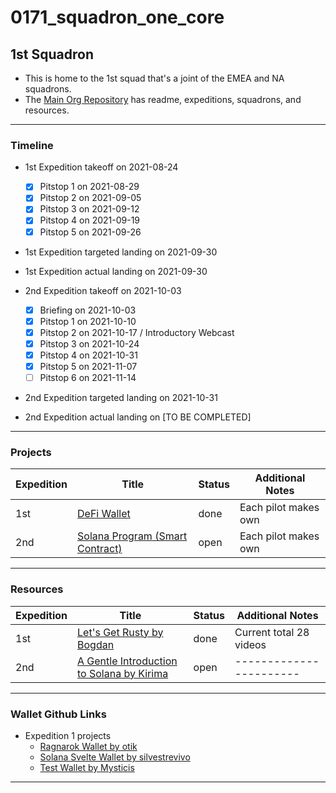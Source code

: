 # 0171_squadron_one_core

## 1st Squadron

- This is home to the 1st squad that's a joint of the EMEA and NA squadrons.
- The [Main Org Repository](https://github.com/icarus-initiative/icarus_initiative) has readme, expeditions, squadrons, and resources.

---

### Timeline

- 1st Expedition takeoff on 2021-08-24
  - [x] Pitstop 1 on 2021-08-29
  - [x] Pitstop 2 on 2021-09-05
  - [x] Pitstop 3 on 2021-09-12
  - [x] Pitstop 4 on 2021-09-19
  - [x] Pitstop 5 on 2021-09-26
- 1st Expedition targeted landing on 2021-09-30
- 1st Expedition actual landing on 2021-09-30

- 2nd Expedition takeoff on 2021-10-03
  - [x] Briefing on 2021-10-03
  - [x] Pitstop 1 on 2021-10-10
  - [x] Pitstop 2 on 2021-10-17 / Introductory Webcast
  - [x] Pitstop 3 on 2021-10-24
  - [x] Pitstop 4 on 2021-10-31
  - [x] Pitstop 5 on 2021-11-07
  - [ ] Pitstop 6 on 2021-11-14
- 2nd Expedition targeted landing on 2021-10-31
- 2nd Expedition actual landing on [TO BE COMPLETED]

---

### Projects

| Expedition | Title                                                                                                                                                   | Status | Additional Notes     |
| ---------- | ------------------------------------------------------------------------------------------------------------------------------------------------------- | ------ | -------------------- |
| 1st        | [DeFi Wallet](https://github.com/icarus-initiative/icarus_initiative/blob/main/guides/1st_expedition_wallet_guidelines.md)                              | done   | Each pilot makes own |
| 2nd        | [Solana Program (Smart Contract)](https://github.com/icarus-initiative/icarus_initiative/blob/main/guides/2nd_expedition_smart_contracts_guidelines.md) | open   | Each pilot makes own |

---

### Resources

| Expedition | Title                                                                                                 | Status | Additional Notes        |
| ---------- | ----------------------------------------------------------------------------------------------------- | ------ | ----------------------- |
| 1st        | [Let's Get Rusty by Bogdan](https://www.youtube.com/playlist?list=PLai5B987bZ9CoVR-QEIN9foz4QCJ0H2Y8) | done   | Current total 28 videos |
| 2nd        | [A Gentle Introduction to Solana by Kirima](https://kirima.vercel.app/post/gentleintrosolana)         | open   | ----------------------- |

---

### Wallet Github Links

- Expedition 1 projects
  - [Ragnarok Wallet by otik](https://github.com/timotdev/ragnarok_wallet)
  - [Solana Svelte Wallet by silvestrevivo](https://github.com/silvestrevivo/solana-svelte-wallet)
  - [Test Wallet by Mysticis](https://github.com/mysticis/test-wallet)

---
